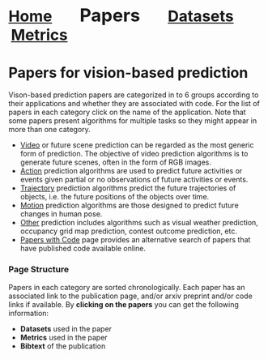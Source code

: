 <a name=top></a>
---
<a href=../README.md#top><l style="font-size:30px">Home</l></a>&nbsp; &nbsp; &nbsp; &nbsp; &nbsp; &nbsp;<l style="font-size:35px">Papers</l>&nbsp; &nbsp; &nbsp; &nbsp; &nbsp; &nbsp;<a href=../datasets/datasets.md#top><l style="font-size:30px">Datasets</l></a>&nbsp; &nbsp; &nbsp; &nbsp; &nbsp; &nbsp;<a href=../metrics/metrics.md#top><l style="font-size:30px">Metrics</l></a>&nbsp; &nbsp; &nbsp; &nbsp; &nbsp; &nbsp;
---
# Papers for vision-based prediction
Vison-based prediction papers are categorized in to 6 groups according to their applications and whether they are associated with code. For the list of papers in each category click on the name of the application. Note that some papers present algorithms for multiple tasks so they might appear in more than one category.
* <a href=video/video_papers.md#top>Video</a> or future scene prediction can be regarded as the most generic form of prediction.  The objective of video prediction algorithms is to generate future scenes, often in the form of RGB images.
* <a href=action/action_papers.md#top>Action</a> prediction algorithms are used to predict future activities or events given partial  or no observations of future activities or events.
* <a href=trajectory/trajectory_papers.md#top>Trajectory</a> prediction algorithms predict the future trajectories of objects, i.e. the future positions of the objects over time.
* <a href=motion/motion_papers.md#top>Motion</a> prediction algorithms are those designed to predict future changes in human pose.
* <a href=other/other_papers.md#top>Other</a>  prediction includes algorithms such as visual weather prediction, occupancy grid map prediction, contest outcome prediction, etc.
* <a href=papers_with_code/papers_with_code.md#top>Papers with Code</a> page provides an alternative search of papers that have published code available online.

### Page Structure
Papers in each category are sorted chronologically. Each paper has an associated link to the publication page, and/or arxiv preprint and/or code links if available. By **clicking on the papers** you can get the following information:

* **Datasets** used in the paper
* **Metrics** used in the paper
* **Bibtext** of the publication

